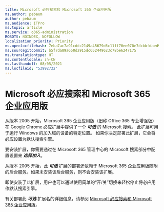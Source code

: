 ```yaml
---
title: Microsoft 必应搜索和 Microsoft 365 企业应用版
ms.author: pebaum
author: pebaum
ms.audience: ITPro
ms.topic: article
ms.service: o365-administration
ROBOTS: NOINDEX, NOFOLLOW
localization_priority: Priority
ms.openlocfilehash: 7eba7ac7a91cddc2149a45679d6c11ff70ee070e7dcbbfdaed933a5ec41a4877
ms.sourcegitcommit: b5f7da89a650d2915dc652449623c78be6247175
ms.translationtype: HT
ms.contentlocale: zh-CN
ms.lasthandoff: 08/05/2021
ms.locfileid: "53992732"
---
```

# <a name="microsoft-search-in-bing-and-microsoft-365-apps-for-enterprise"></a>Microsoft 必应搜索和 Microsoft 365 企业应用版

从版本 2005 开始，Microsoft 365 企业应用版（旧称 Office 365 专业增强版）在 Google Chrome 必应扩展中提供了一个 ***可选*** 的 Microsoft 搜索。 此扩展可用于运行 Windows 的加入域的设备的特定位置。 如果你决定部署此扩展，它会将必应设置为默认搜索引擎。

要安装扩展，你需要通过在 Microsoft 365 管理中心的 Microsoft 搜索部分中配置设置来 ***选择加入***。

从版本 2005 开始，此 ***可选*** 扩展的部署还依赖于 Microsoft 365 企业应用版随附的后台服务。如果未安装该后台服务，则不会安装该扩展。

即使安装了此扩展，用户也可以通过使用简单的“开/关”切换来轻松停止将必应用作默认搜索引擎。

有关部署此 ***可选*** 扩展名的详细信息，请参阅 [Microsoft 必应搜索和 Microsoft 365 企业应用版](https://docs.microsoft.com/deployoffice/microsoft-search-bing)。